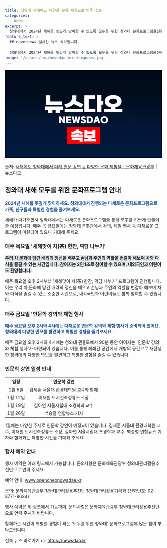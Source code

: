 ```yaml
---
title: 청와대 새해에도 다양한 문화 체험으로 이목 집중
categories:
  - News
excerpt: >
  청와대에서 2024년 새해를 뜻깊게 맞이할 수 있도록 모두를 위한 청와대 문화프로그램을진행한다. 문화체육관광…
feature_text: >
  ## navernews 실시간 뉴스 속보입니다.

  청와대에서 2024년 새해를 뜻깊게 맞이할 수 있도록 모두를 위한 청와대 문화프로그램을진행한다. 문화체육관광…
image: '/assets/img/newsdao_breakingnews.jpg'
---
```


![뉴스다오 속보](/assets/img/newsdao_breakingnews.jpg)

<p>출처: <a href="https://newsdao.kr/2909" rel="dofollow">새해에도 청와대에서 다례·인문 강연 등 다양한 문화 체험을 - 문화체육관광부</a> | 뉴스다오</p>

<h2 data-ke-size="size26">청와대 새해 모두를 위한 문화프로그램 안내</h2>
<p data-ke-size="size16"><b><span style="color: #1a5490;">2024년 새해를 뜻깊게 맞이하세요. 청와대에서 진행되는 다채로운 문화프로그램으로 가족, 친구들과 특별한 경험을 즐겨보세요.</b></span></p>

새해가 다가오면서 청와대에서는 다채로운 문화프로그램을 통해 모두를 기쁘게 만들어줄 예정입니다. 매주 목·금요일에는 청와대 춘추관에서 강의, 체험 행사 등 다채로운 프로그램이 마련되어 있으니 기대해 주세요.

<h3 data-ke-size="size24">매주 목요일 '새해맞이 차(茶) 한잔, 덕담 나누기'</h3>
<p data-ke-size="size16"><b><span style="background-color: #21538527;">우리 차 문화에 담긴 배려의 정신을 배우고 손님과 주인의 역할을 번갈아 해보며 차와 다식을 즐길 수 있는 시간입니다. 참여자는 2인 1조로 참여할 수 있으며, 내외국인과 어린이도 환영합니다.</b></span></p>

매주 목요일 오후 2시부터 '새해맞이 차(茶) 한잔, 덕담 나누기' 프로그램이 진행됩니다. 이는 우리 차 문화에 담긴 배려의 정신을 배우고 손님과 주인의 역할을 번갈아 해보며 차와 다식을 즐길 수 있는 소중한 시간으로, 내외국인과 어린이들도 함께 참여할 수 있습니다.

<h3 data-ke-size="size24">매주 금요일 '인문학 강의와 체험 행사'</h3>
<p data-ke-size="size16"><b><span style="color: #1a5490;">매주 금요일 오후 2시와 4시에는 다채로운 인문학 강의와 체험 행사가 준비되어 있어요. 청와대의 다양한 면모를 발견하고 특별한 경험을 즐겨보세요.</b></span></p>

매주 금요일 오후 2시와 4시에는 청와대 관물도에서 90분 동안 이어지는 '인문학 강의와 체험 행사'가 마련되어 있습니다. 이를 통해 폐쇄된 공간에서 개방의 공간으로 재탄생한 청와대의 다양한 면모를 발견하고 특별한 경험을 즐길 수 있습니다.

<h3 data-ke-size="size24">인문학 강연 일정 안내</h3>
<table>
	<tbody>
		<tr>
			<td style="text-align: center; height: 17px;"><b>일정</b></td>
			<td style="text-align: center; height: 17px;"><b>인문학 강연</b></td>
		</tr>
		<tr>
			<td style="text-align: center; height: 17px;">1월 5일</td>
			<td style="text-align: center; height: 17px;">김세훈 서울대 환경대학원 교수와 함께</td>
		</tr>
		<tr>
			<td style="text-align: center; height: 17px;">1월 12일</td>
			<td style="text-align: center; height: 17px;">이재원 도시건축정류소 소장</td>
		</tr>
		<tr>
			<td style="text-align: center; height: 17px;">1월 19일</td>
			<td style="text-align: center; height: 17px;">김아연 서울시립대 조경학과 교수</td>
		</tr>
		<tr>
			<td style="text-align: center; height: 17px;">1월 26일</td>
			<td style="text-align: center; height: 17px;">백승렬 연합뉴스 기자</td>
		</tr>
	</tbody>
</table>

1월에는 다양한 주제로 인문학 강연이 예정되어 있습니다. 김세훈 서울대 환경대학원 교수, 이재원 도시건축정류소 소장, 김아연 서울시립대 조경학과 교수, 백승렬 연합뉴스 기자와 함께하는 특별한 시간을 기대해 주세요.

<h3 data-ke-size="size24">행사 예약 안내</h3>
<p data-ke-size="size16">행사 예약은 아래 링크에서 가능합니다. 문의사항은 문화체육관광부 청와대관리활용추진단으로 연락 주세요.</p>
<p data-ke-size="size16">예약 안내: <a href="https://www.opencheongwadae.kr">www.opencheongwadae.kr</a></p>
<p data-ke-size="size16">문의: 문화체육관광부 청와대관리활용추진단 청와대관리활용기획과 (전화번호: 02-3771-8634)</p>

행사 예약은 위 링크에서 가능하며, 문의사항은 문화체육관광부 청와대관리활용추진단으로 연락 주시기 바랍니다.

함께하는 시간이 특별한 경험이 되는 '모두를 위한 청와대' 문화프로그램에 많은 참여 부탁드립니다. 

신속 뉴스 바로가기 👉 <a href="https://newsdao.kr" rel="dofollow">https://newsdao.kr</a>


